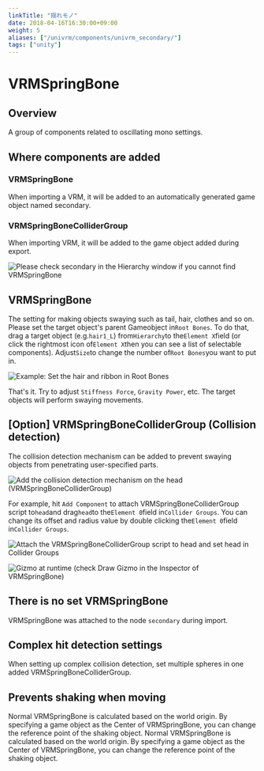 ```yaml
---
linkTitle: "揺れモノ"
date: 2018-04-16T16:30:00+09:00
weight: 5
aliases: ["/univrm/components/univrm_secondary/"]
tags: ["unity"]
---
```


# VRMSpringBone
## Overview

A group of components related to oscillating mono settings.

## Where components are added
### VRMSpringBone

When importing a VRM, it will be added to an automatically generated game object named secondary.

### VRMSpringBoneColliderGroup

When importing VRM, it will be added to the game object added during export.

![Please check `secondary` in the Hierarchy window if you cannot find VRMSpringBone](/images/vrm/vrm_settings.png)

## VRMSpringBone

The setting for making objects swaying such as tail, hair, clothes and so on. Please set the target object's parent Gameobject in``Root Bones``. To do that, drag a target object (e.g.``hair1_L``) from``Hierarchy``to the``Element X``field (or click the rightmost icon of``Element X``then you can see a list of selectable components). Adjust``Size``to change the number of``Root Bones``you want to put in.

![Example: Set the hair and ribbon in `Root Bones`](/images/vrm/VRMSpringBone.png)

That's it. Try to adjust `Stiffness Force`, `Gravity Power`, etc. The target objects will perform swaying movements.

## [Option] VRMSpringBoneColliderGroup (Collision detection)

The collision detection mechanism can be added to prevent swaying objects from penetrating user-specified parts.

![Add the collision detection mechanism on the head (VRMSpringBoneColliderGroup)](/images/vrm/collider.png)

For example, hit `Add Component` to attach VRMSpringBoneColliderGroup script to``head``and drag``head``to the``Element 0``field in``Collider Groups``. You can change its offset and radius value by double clicking the``Element 0``field in``Collider Groups``.

![Attach the VRMSpringBoneColliderGroup script to `head` and set `head` in `Collider Groups`](/images/vrm/set_collider.png)

![Gizmo at runtime (check `Draw Gizmo` in the Inspector of VRMSpringBone)](/images/vrm/spring_gizmo.png)

## There is no set VRMSpringBone

VRMSpringBone was attached to the node `secondary` during import.

## Complex hit detection settings

When setting up complex collision detection, set multiple spheres in one added VRMSpringBoneColliderGroup.

## Prevents shaking when moving

Normal VRMSpringBone is calculated based on the world origin. By specifying a game object as the Center of VRMSpringBone, you can change the reference point of the shaking object.
Normal VRMSpringBone is calculated based on the world origin. By specifying a game object as the Center of VRMSpringBone, you can change the reference point of the shaking object.

